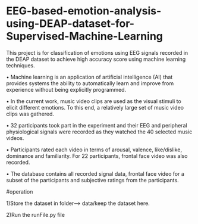 # EEG-based-emotion-analysis-using-DEAP-dataset-for-Supervised-Machine-Learning
This project is for classification of  emotions using EEG signals recorded in the DEAP dataset to achieve high
 accuracy score using machine learning techniques.

•	Machine learning is an application of artificial intelligence (AI) that provides systems the ability to automatically learn and improve from experience without being explicitly programmed.

•	In the current work, music video clips are used as the visual stimuli to elicit different emotions. To this end, a relatively large set of music video clips was gathered.

•	 32 participants took part in the experiment and their EEG and peripheral physiological signals were recorded as they watched the 40 selected music videos.

•	 Participants rated each video in terms of arousal, valence, like/dislike, dominance and familiarity. For 22 participants, frontal face video was also recorded. 

•	The database contains all recorded signal data, frontal face video for a subset of the participants and subjective ratings from the participants.

#operation

1)Store the dataset in folder--> data/keep the dataset here.

2)Run the runFile.py file




